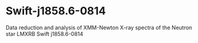 # Swift-j1858.6-0814
Data reduction and analysis of XMM-Newton X-ray spectra of the Neutron star LMXRB Swift j1858.6-0814
